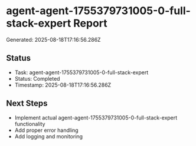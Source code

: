 # agent-agent-1755379731005-0-full-stack-expert Report

Generated: 2025-08-18T17:16:56.286Z

## Status
- Task: agent-agent-1755379731005-0-full-stack-expert
- Status: Completed
- Timestamp: 2025-08-18T17:16:56.286Z

## Next Steps
- Implement actual agent-agent-1755379731005-0-full-stack-expert functionality
- Add proper error handling
- Add logging and monitoring
